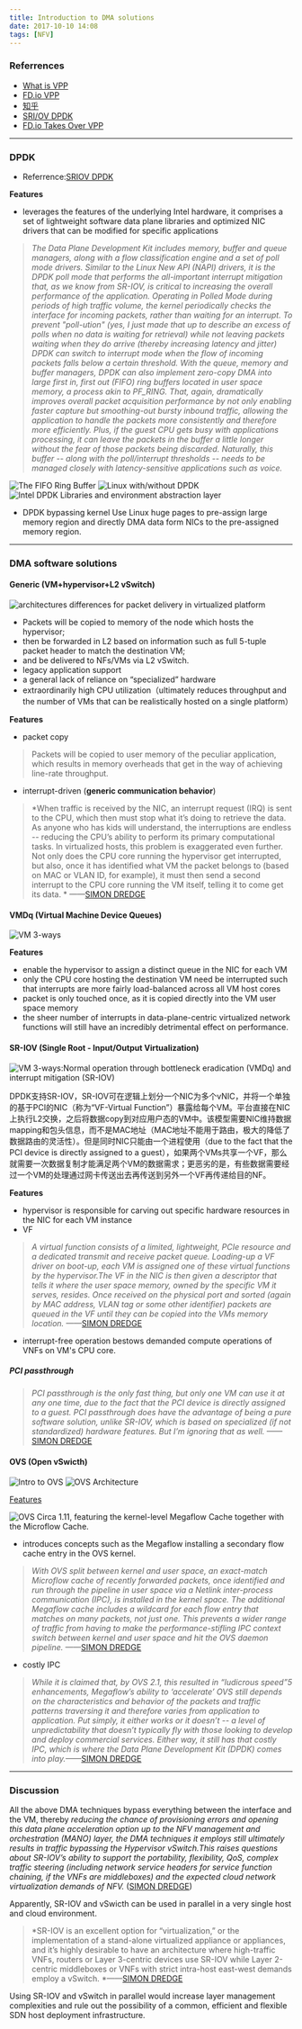 ```yaml
---
title: Introduction to DMA solutions
date: 2017-10-10 14:08
tags: [NFV]
---
```


### Referrences

- [What is VPP](https://wiki.fd.io/view/VPP/What_is_VPP%3F)
- [FD.io VPP](https://wiki.fd.io/view/VPP)
- [知乎](https://zhuanlan.zhihu.com/p/40049446)
- [SRI/OV DPDK](https://www.metaswitch.com/blog/accelerating-the-nfv-data-plane)
- [FD.io Takes Over VPP](https://www.metaswitch.com/blog/fd.io-takes-over-vpp)

-------------------------

### DPDK

- Referrence:[SRIOV DPDK](https://www.metaswitch.com/blog/accelerating-the-nfv-data-plane)

**Features**
- leverages the features of the underlying Intel hardware, it comprises a set of lightweight software data plane libraries and optimized NIC drivers that can be modified for specific applications

> *The Data Plane Development Kit includes memory, buffer and queue managers, along with a flow classification engine and a set of poll mode drivers. Similar to the Linux New API (NAPI) drivers, it is the DPDK poll mode that performs the all-important interrupt mitigation that, as we know from SR-IOV, is critical to increasing the overall performance of the application. Operating in Polled Mode during periods of high traffic volume, the kernel periodically checks the interface for incoming packets, rather than waiting for an interrupt. To prevent "poll-ution" (yes, I just made that up to describe an excess of polls when no data is waiting for retrieval) while not leaving packets waiting when they do arrive (thereby increasing latency and jitter) DPDK can switch to interrupt mode when the flow of incoming packets falls below a certain threshold.*
> *With the queue, memory and buffer managers, DPDK can also implement zero-copy DMA into large first in, first out (FIFO) ring buffers located in user space memory, a process akin to PF_RING. That, again, dramatically improves overall packet acquisition performance by not only enabling faster capture but smoothing-out bursty inbound traffic, allowing the application to handle the packets more consistently and therefore more efficiently. Plus, if the guest CPU gets busy with applications processing, it can leave the packets in the buffer a little longer without the fear of those packets being discarded. Naturally, this buffer -- along with the poll/interrupt thresholds -- needs to be managed closely with latency-sensitive applications such as voice.*

![The FIFO Ring Buffer](https://www.metaswitch.com/hs-fs/hubfs/accelerating-the-NFV-data-plane-FIFO-ring.png?t=1451591795958&width=750&height=212&name=accelerating-the-NFV-data-plane-FIFO-ring.png)
![Linux with/without DPDK](https://www.google.com/url?sa=i&source=images&cd=&cad=rja&uact=8&ved=2ahUKEwi4wNbO3K3fAhViilQKHUclBdoQjRx6BAgBEAU&url=https%3A%2F%2Fblog.selectel.com%2Fintroduction-dpdk-architecture-principles%2F&psig=AOvVaw2sPpsU6BVwByOa3O2agUV4&ust=1545371661240033)
![Intel DPDK Libraries and environment abstraction layer](https://camo.githubusercontent.com/0e41cf40c009ffe95ff2c920e210b9ed850900a5/68747470733a2f2f7777772e657665726e6f74652e636f6d2f6c2f41533536724c58745a4752494e4c6b615268525a65564d617338424b48664d74706b49422f696d6167652e706e67)

- DPDK bypassing kernel
Use Linux huge pages to pre-assign large memory region and directly DMA data form NICs to the pre-assigned memory region.

------------------------

### DMA software solutions

#### Generic (VM+hypervisor+L2 vSwitch)

![architectures differences for packet delivery in virtualized platform](https://datawine.github.io/img/2018-9-24-2.png)

- Packets will be copied to memory of the node which hosts the hypervisor;
- then be forwarded in L2 based on information such as full 5-tuple packet header to match the destination VM;
- and be delivered to NFs/VMs via L2 vSwitch.
- legacy application support 
- a general lack of reliance on “specialized” hardware
- extraordinarily high CPU utilization（ultimately reduces throughput and the number of VMs that can be realistically hosted on a single platform）


**Features**
- packet copy
> Packets will be copied to user memory of the peculiar application, which results in memory overheads that get in the way of achieving line-rate throughput.
- interrupt-driven (**generic communication behavior**)
> *When traffic is received by the NIC, an interrupt request (IRQ) is sent to the CPU, which then must stop what it’s doing to retrieve the data. As anyone who has kids will understand, the interruptions are endless -- reducing the CPU’s ability to perform its primary computational tasks. In virtualized hosts, this problem is exaggerated even further. Not only does the CPU core running the hypervisor get interrupted, but also, once it has identified what VM the packet belongs to (based on MAC or VLAN ID, for example), it must then send a second interrupt to the CPU core running the VM itself, telling it to come get its data. * ——[SIMON DREDGE](https://www.metaswitch.com/blog/accelerating-the-nfv-data-plane)

#### VMDq (Virtual Machine Device Queues)

![VM 3-ways](https://www.metaswitch.com/hs-fs/hubfs/accelerating-the-NFV-data-plane-vm-3-ways.png?t=1451591795958&width=750&height=316&name=accelerating-the-NFV-data-plane-vm-3-ways.png)

**Features**
- enable the hypervisor to assign a distinct queue in the NIC for each VM
- only the CPU core hosting the destination VM need be interrupted such that interrupts are more fairly load-balanced across all VM host cores
- packet is only touched once, as it is copied directly into the VM user space memory
- the sheer number of interrupts in data-plane-centric virtualized network functions will still have an incredibly detrimental effect on performance.

#### SR-IOV (Single Root - Input/Output Virtualization)

![VM 3-ways:Normal operation through bottleneck eradication (VMDq) and interrupt mitigation (SR-IOV)](https://www.metaswitch.com/hs-fs/hubfs/accelerating-the-NFV-data-plane-vm-3-ways.png?t=1451591795958&width=750&height=316&name=accelerating-the-NFV-data-plane-vm-3-ways.png)

DPDK支持SR-IOV，SR-IOV可在逻辑上划分一个NIC为多个vNIC，并将一个单独的基于PCI的NIC（称为“VF-Virtual Function”）暴露给每个VM。平台直接在NIC上执行L2交换，之后将数据copy到对应用户态的VM中。该模型需要NIC维持数据mapping和包头信息，而不是MAC地址（MAC地址不能用于路由，极大的降低了数据路由的灵活性）。但是同时NIC只能由一个进程使用（due to the fact that the PCI device is directly assigned to a guest），如果两个VMs共享一个VF，那么就需要一次数据复制才能满足两个VM的数据需求；更恶劣的是，有些数据需要经过一个VM的处理通过网卡传送出去再传送到另外一个VF再传递给目的NF。

**Features**
- hypervisor is responsible for carving out specific hardware resources in the NIC for each VM instance
- VF
> *A virtual function consists of a limited, lightweight, PCIe resource and a dedicated transmit and receive packet queue. Loading-up a VF driver on boot-up, each VM is assigned one of these virtual functions by the hypervisor.The VF in the NIC is then given a descriptor that tells it where the user space memory, owned by the specific VM it serves, resides. Once received on the physical port and sorted (again by MAC address, VLAN tag or some other identifier) packets are queued in the VF until they can be copied into the VMs memory location.* ——[SIMON DREDGE](https://www.metaswitch.com/blog/accelerating-the-nfv-data-plane)
- interrupt-free operation bestows demanded compute operations of VNFs on VM's CPU core.

##### PCI passthrough

> *PCI passthrough is the only fast thing, but only one VM can use it at any one time, due to the fact that the PCI device is directly assigned to a guest. PCI passthrough does have the advantage of being a pure software solution, unlike SR-IOV, which is based on specialized (if not standardized) hardware features. But I’m ignoring that as well.* ——[SIMON DREDGE](https://www.metaswitch.com/blog/accelerating-the-nfv-data-plane)

#### OVS (Open vSwicth)

![Intro to OVS](https://i.ytimg.com/vi/rYW7kQRyUvA/hqdefault.jpg)
![OVS Architecture](http://www.fiber-optic-transceiver-module.com/wp-content/uploads/2018/08/OpenvSwitch-architecture.jpg)

[Features](http://www.openvswitch.org/features/)

![OVS Circa 1.11, featuring the kernel-level Megaflow Cache together with the Microflow Cache.](https://www.metaswitch.com/hs-fs/hubfs/accelerating-the-NFV-data-plane-ovs-micro-mega-flow.png?t=1451591795958&width=604&name=accelerating-the-NFV-data-plane-ovs-micro-mega-flow.png)

- introduces concepts such as the Megaflow installing a secondary flow cache entry in the OVS kernel.
> *With OVS split between kernel and user space, an exact-match Microflow cache of recently forwarded packets, once identified and run through the pipeline in user space via a Netlink inter-process communication (IPC), is installed in the kernel space. The additional Megaflow cache includes a wildcard for each flow entry that matches on many packets, not just one. This prevents a wider range of traffic from having to make the performance-stifling IPC context switch between kernel and user space and hit the OVS daemon pipeline.* ——[SIMON DREDGE](https://www.metaswitch.com/blog/accelerating-the-nfv-data-plane)

- costly IPC
> *While it is claimed that, by OVS 2.1, this resulted in “ludicrous speed”5 enhancements, Megaflow’s ability to ‘accelerate’ OVS still depends on the characteristics and behavior of the packets and traffic patterns traversing it and therefore varies from application to application. Put simply, it either works or it doesn’t -- a level of unpredictability that doesn’t typically fly with those looking to develop and deploy commercial services. Either way, it still has that costly IPC, which is where the Data Plane Development Kit (DPDK) comes into play.*——[SIMON DREDGE](https://www.metaswitch.com/blog/accelerating-the-nfv-data-plane)
-----------------

### Discussion

All the above DMA techniques bypass everything between the interface and the VM, thereby *reducing the chance of provisioning errors and opening this data plane acceleration option up to the NFV management and orchestration (MANO) layer, the DMA techniques it employs still ultimately results in traffic bypassing the Hypervisor vSwitch.This raises questions about SR-IOV’s ability to support the portability, flexibility, QoS, complex traffic steering (including network service headers for service function chaining, if the VNFs are middleboxes) and the expected cloud network virtualization demands of NFV.* ([SIMON DREDGE](https://www.metaswitch.com/blog/accelerating-the-nfv-data-plane))

Apparently, SR-IOV and vSwicth can be used in parallel in a very single host and cloud environment.

> *SR-IOV is an excellent option for “virtualization,” or the implementation of a stand-alone virtualized appliance or appliances, and it’s highly desirable to have an architecture where high-traffic VNFs, routers or Layer 3-centric devices use SR-IOV while Layer 2-centric middleboxes or VNFs with strict intra-host east-west demands employ a vSwitch. *——[SIMON DREDGE](https://www.metaswitch.com/blog/accelerating-the-nfv-data-plane)

Using SR-IOV and vSwitch in parallel would increase layer management complexities and rule out the possibility of a common, efficient and flexible SDN host deployment infrastructure. 
